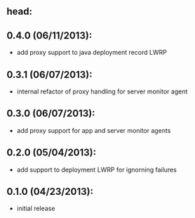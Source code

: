 ## head:

## 0.4.0 (06/11/2013):
* add proxy support to java deployment record LWRP

## 0.3.1 (06/07/2013):
* internal refactor of proxy handling for server monitor agent

## 0.3.0 (06/07/2013):
* add proxy support for app and server monitor agents

## 0.2.0 (05/04/2013):
* add support to deployment LWRP for ignorning failures

## 0.1.0 (04/23/2013):
* initial release
